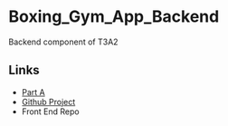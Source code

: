 # Boxing_Gym_App_Backend
Backend component of T3A2

## Links

- [Part A](https://github.com/FabSugandhi/KasunFabianRyley_T3A2-A)
- [Github Project](https://github.com/users/FabSugandhi/projects/4)
- Front End Repo
